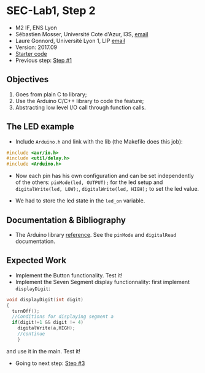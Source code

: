 # SEC-Lab1, Step 2

  * M2 IF, ENS Lyon
  * Sébastien Mosser, Université Cote d'Azur, I3S, [email](mailto:mosser@i3s.unice.fr)
  * Laure Gonnord, Université Lyon 1, LIP [email](mailto:laure.gonnord@ens-lyon.fr)
  * Version: 2017.09
  * [Starter code](https://github.com/mosser/sec-labs/tree/master/lab_1/_code/step2)
  * Previous step: [Step #1](https://github.com/mosser/sec-labs/blob/master/lab_1/step_1.md)

## Objectives

  1. Goes from plain C to library;
  2. Use the Arduino C/C++ library to code the feature;
  3. Abstracting low level I/O call through function calls.


## The LED example
* Include `Arduino.h` and link with the lib (the Makefile does this
job):
```C
#include <avr/io.h>
#include <util/delay.h>
#include <Arduino.h>
```

* Now each pin has his own configuration and can be set independently
of the others:   `pinMode(led, OUTPUT);` for the led setup and
`digitalWrite(led, LOW);`,  `digitalWrite(led, HIGH);` to set the led
value.

* We had to store the led state in the `led_on` variable.


## Documentation & Bibliography

* The Arduino library
[reference](https://www.arduino.cc/en/Reference/HomePage). See
the `pinMode` and `digitalRead` documentation.


## Expected Work

* Implement the Button functionality. Test it!
* Implement the Seven Segment display functionnality: first implement `displayDigit`:
```C
void displayDigit(int digit)
{
  turnOff();
  //Conditions for displaying segment a
  if(digit!=1 && digit != 4)
    digitalWrite(a,HIGH);
	//continue
	}
```
and use it in the main. Test it!

  * Going to next step: [Step #3](https://github.com/mosser/sec-labs/blob/master/lab_1/step_3.md)
